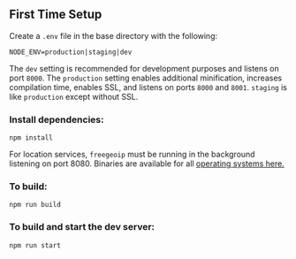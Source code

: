 ## First Time Setup

Create a `.env` file in the base directory with the following:

```
NODE_ENV=production|staging|dev
```

The `dev` setting is recommended for development purposes and listens on port `8000`. The `production` setting enables additional minification, increases compilation time, enables SSL, and listens on ports `8000` and `8001`. `staging` is like `production` except without SSL.

### Install dependencies:

```
npm install
```

For location services, `freegeoip` must be running in the background listening on port 8080. Binaries are available for all [operating systems here.](https://github.com/fiorix/freegeoip/releases)

### To build:

```
npm run build
```

### To build and start the dev server:

```
npm run start
```
